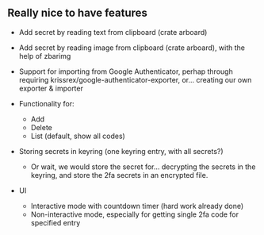 ## Really nice to have features
* Add secret by reading text from clipboard (crate arboard)
* Add secret by reading image from clipboard (crate arboard), with the help of zbarimg
* Support for importing from Google Authenticator, perhap through requiring krissrex/google-authenticator-exporter, or... creating our own exporter & importer

* Functionality for:
  * Add
  * Delete
  * List (default, show all codes)

* Storing secrets in keyring (one keyring entry, with all secrets?)
  * Or wait, we would store the secret for... decrypting the secrets
    in the keyring, and store the 2fa secrets in an encrypted file.

* UI
  * Interactive mode with countdown timer (hard work already done)
  * Non-interactive mode, especially for getting single 2fa code for specified entry



<!-- vim: set nospell: -->
